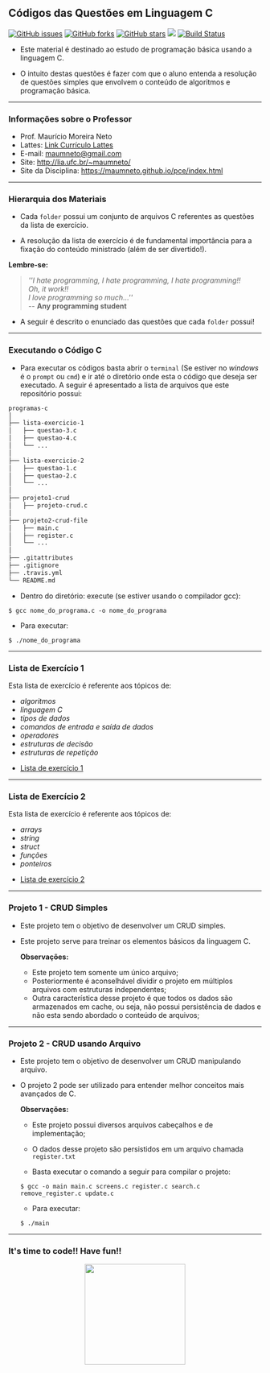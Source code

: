 <!-- background: #ffffff -->
## <b>Códigos das Questões em Linguagem C </b>

[![GitHub issues](https://img.shields.io/github/issues/maumneto/programas-c)](https://github.com/maumneto/programas-c/issues)
[![GitHub forks](https://img.shields.io/github/forks/maumneto/programas-c)](https://github.com/maumneto/programas-c/network)
[![GitHub stars](https://img.shields.io/github/stars/maumneto/programas-c)](https://github.com/maumneto/programas-c/stargazers)
<img src="https://img.shields.io/badge/version-v1.0.2-orange">
[![Build Status](https://travis-ci.com/maumneto/programas-c.svg?branch=master)](https://travis-ci.com/maumneto/programas-c)

- Este material é destinado ao estudo de programação básica usando a linguagem C. 

- O intuito destas questões é fazer com que o aluno entenda a resolução de questões simples que envolvem o conteúdo de algoritmos e programação básica.

----
### <b>Informações sobre o Professor </b>
- Prof. Maurício Moreira Neto
- Lattes: [Link Currículo Lattes](http://lattes.cnpq.br/7534400645876830)
- E-mail: <maumneto@gmail.com>
- Site: <http://lia.ufc.br/~maumneto/>
- Site da Disciplina: <https://maumneto.github.io/pce/index.html>

----

### <b>Hierarquia dos Materiais </b>
- Cada `folder` possui um conjunto de arquivos C referentes as questões da lista de exercício.

- A resolução da lista de exercício é de fundamental importância para a fixação do conteúdo ministrado (além de ser divertido!). 

**Lembre-se:** 

><i>''I hate programming, I hate programming, I hate programming!!<br>
>Oh, it work!!<br>
>I love programming so much...''</i><br>
> -- **Any programming student**

- A seguir é descrito o enunciado das questões que cada `folder` possui!

----
### <b>Executando o Código C</b>
- Para executar os códigos basta abrir o `terminal` (Se estiver no *windows* é o `prompt` ou `cmd`) e ir até o diretório onde esta o código que deseja ser executado. A seguir é apresentado a lista de arquivos que este repositório possui:

```bash
programas-c
│
├── lista-exercicio-1
│   ├── questao-3.c
│   ├── questao-4.c
│   └── ...
│
├── lista-exercicio-2
│   ├── questao-1.c
│   ├── questao-2.c
│   └── ...
│
├── projeto1-crud
│   ├── projeto-crud.c
│
├── projeto2-crud-file
│   ├── main.c
│   ├── register.c
│   └── ...
│
├── .gitattributes
├── .gitignore
├── .travis.yml
└── README.md
```

- Dentro do diretório: execute (se estiver usando o compilador gcc):
  
```console
$ gcc nome_do_programa.c -o nome_do_programa
```

- Para executar:
  
```console
$ ./nome_do_programa
```

----

### <b>Lista de Exercício 1</b>
Esta lista de exercício é referente aos tópicos de: 
* _algoritmos_ 
* _linguagem C_
* _tipos de dados_
* _comandos de entrada e saída de dados_
* _operadores_
* _estruturas de decisão_
* _estruturas de repetição_

- [Lista de exercício 1](markdown/lista-exercicio-1.md)

----
### <b>Lista de Exercício 2</b>
Esta lista de exercício é referente aos tópicos de: 
* _arrays_ 
* _string_
* _struct_
* _funções_
* _ponteiros_
  
- [Lista de exercício 2](markdown/lista-exercicio-2.md)

----

### <b>Projeto 1 - CRUD Simples</b>
  
- Este projeto tem o objetivo de desenvolver um CRUD simples.

- Este projeto serve para treinar os elementos básicos da linguagem C.
  
  **Observações:**
  - Este projeto tem somente um único arquivo;
  - Posteriormente é aconselhável dividir o projeto em múltiplos arquivos com estruturas independentes;
  - Outra característica desse projeto é que todos os dados são armazenados em cache, ou seja, não possui persistência de dados e não esta sendo abordado o conteúdo de arquivos;

----

### <b>Projeto 2 - CRUD usando Arquivo</b>

- Este projeto tem o objetivo de desenvolver um CRUD manipulando arquivo.

- O projeto 2 pode ser utilizado para entender melhor conceitos mais avançados de C. 

  **Observações:**
  - Este projeto possui diversos arquivos cabeçalhos e de implementação;

  - O dados desse projeto são persistidos em um arquivo chamada `register.txt`

  - Basta executar o comando a seguir para compilar o projeto:

  ```console
  $ gcc -o main main.c screens.c register.c search.c remove_register.c update.c
  ```

  - Para executar:
  
  ```console
  $ ./main
  ```

----

### **It's time to code!! Have fun!!** 
<center>
<img src="https://media.giphy.com/media/ZVik7pBtu9dNS/giphy.gif" width="200" height="200" center/>
</center>
